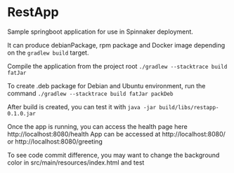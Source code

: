 # RestApp

Sample springboot application for use in Spinnaker deployment.

It can produce debianPackage, rpm package and Docker image depending on the `gradlew build` target.

Compile the application from the project root
`./gradlew --stacktrace build fatJar`

To create .deb package for Debian and Ubuntu environment, run the command 
`./gradlew --stacktrace build fatJar packDeb`

After build is created, you can test it with
`java -jar build/libs/restapp-0.1.0.jar`

Once the app is running, you can access the health page here http://localhost:8080/health
App can be accessed at http://localhost:8080/ or http://localhost:8080/greeting

To see code commit difference, you may want to change the background color in src/main/resources/index.html and test

